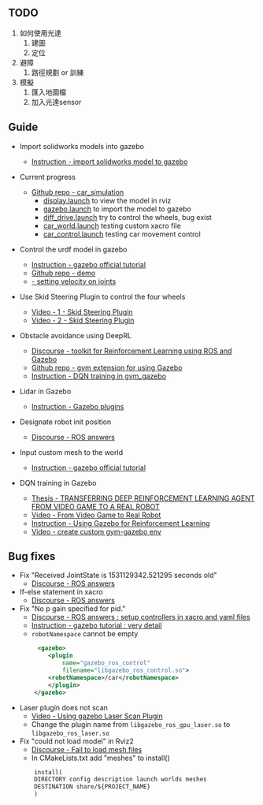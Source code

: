 ## TODO
1. 如何使用光達
    1. 建圖
    2. 定位
2. 避障   
    1. 路徑規劃 or 訓練   
3. 模擬  
	1. 匯入地圖檔  
	2. 加入光達sensor  
## Guide
- Import solidworks models into gazebo  
	- [Instruction - import solidworks model to gazebo](https://blogs.solidworks.com/teacher/wp-content/uploads/sites/3/WPI-Robotics-SolidWorks-to-Gazebo.pdf)  

- Current progress
    - [Github repo - car_simulation](https://github.com/zebra314/car_simulation)  
	    - [display.launch](https://github.com/zebra314/car_simualtion/blob/main/launch/display.launch) to view the model in rviz  
	    - [gazebo.launch](https://github.com/zebra314/car_simualtion/blob/main/launch/gazebo.launch) to import the model to gazebo  
	    - [diff_drive.launch](https://github.com/zebra314/car_simualtion/blob/main/launch/diff_drive.launch) try to control the wheels, bug exist   
	    - [car_world.launch]() testing custom xacro file  
	    - [car_control.launch]() testing car movement control  

- Control the urdf model in gazebo  
	- [Instruction - gazebo official tutorial](https://classic.gazebosim.org/tutorials?tut=ros_control)  
	- [Github repo - demo](https://github.com/ros-simulation/gazebo_ros_demos)  
	- [- setting velocity on joints]()  

- Use Skid Steering Plugin to control the four wheels  
	- [Video - 1 - Skid Steering Plugin](https://www.youtube.com/watch?v=A_PDyn2F9bI)  
	- [Video - 2 - Skid Steering Plugin](https://www.youtube.com/watch?v=sb7FoOGzb8E)  
- Obstacle avoidance using DeepRL  
	- [Discourse - toolkit for Reinforcement Learning using ROS and Gazebo](https://discourse.ros.org/t/a-toolkit-for-reinforcement-learning-using-ros-and-gazebo/442/2)  
	- [Github repo - gym extension for using Gazebo](https://github.com/erlerobot/gym-gazebo/)  
	- [Instruction - DQN training in gym_gazebo](https://porter.gitbook.io/deep-learning-series/di-si-zhang-ros-ji-qi-ren/gymgazebo-an-zhuang-hou-de-ce-shi)  

- Lidar in Gazebo  
	- [Instruction - Gazebo plugins](https://classic.gazebosim.org/tutorials?tut=ros_gzplugins#GPULaser)  

- Designate robot init position  
	- [Discourse - ROS answers](https://answers.ros.org/question/40627/how-do-i-set-the-inital-pose-of-a-robot-in-gazebo/)  

- Input custom mesh to the world  
	- [Instruction - gazebo official tutorial](https://classic.gazebosim.org/tutorials?tut=import_mesh&cat=build_robot)  

- DQN training in Gazebo  
	- [Thesis - TRANSFERRING DEEP REINFORCEMENT LEARNING AGENT FROM VIDEO GAME TO A REAL ROBOT](https://erepo.uef.fi/handle/123456789/21382)  
	- [Video - From Video Game to Real Robot](https://karelics.fi/from-video-game-to-real-robot/)  
	- [Instruction - Using Gazebo for Reinforcement Learning](https://karelics.fi/using-gazebo-for-reinforcement-learning/)  
	- [Video - create custom gym-gazebo env](https://www.youtube.com/watch?v=tfca_gXvmWs)

## Bug fixes
- Fix "Received JointState is 1531129342.521295 seconds old"  
	- [Discourse - ROS answers](https://answers.ros.org/question/296720/delay-in-jointstates/)  
- If-else statement in xacro  
	- [Discourse - ROS answers](https://answers.ros.org/question/349515/conditional-block-for-params-on-macro-xacro/)  
- Fix "No p gain specified for pid."  
	- [Discourse - ROS answers : setup controllers in xacro and yaml files](https://answers.ros.org/question/326628/how-to-control-velocity-of-joints-in-gazebo-using-ros_controllers/)  
	- [Instruction - gazebo tutorial : very detail](https://sir.upc.edu/projects/rostutorials/10-gazebo_control_tutorial/index.html)  
	- ```robotNamespace``` cannot be empty 
	```xml
		 <gazebo>
			<plugin
				name="gazebo_ros_control"
				filename="libgazebo_ros_control.so">
			<robotNamespace>/car</robotNamespace>
			</plugin>
		</gazebo>
	```  
- Laser plugin does not scan
	- [Video - Using gazebo Laser Scan Plugin](https://www.youtube.com/watch?v=M_pzenkPZfE)  
	- Change the plugin name from ```libgazebo_ros_gpu_laser.so``` to ```libgazebo_ros_laser.so```  
- Fix "could not load model" in Rviz2  
	- [Discourse - Fail to load mesh files](https://www.reddit.com/r/ROS/comments/w7zu18/ros2_foxy_mesh_file_isnt_loading_into_rviz/)  
	- In CMakeLists.txt add "meshes" to install()
	```txt
		install(
		DIRECTORY config description launch worlds meshes
		DESTINATION share/${PROJECT_NAME}
		)
	```


